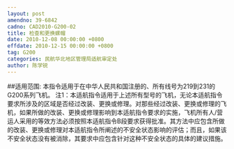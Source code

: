 ```yaml
---
layout: post
amendno: 39-6842
cadno: CAD2010-G200-02
title: 检查和更换螺帽
date: 2010-12-08 00:00:00 +0800
effdate: 2010-12-15 00:00:00 +0800
tag: G200
categories: 民航华北地区管理局适航审定处
author: 陈学锐
---
```


##适用范围:
本指令适用于在中华人民共和国注册的、所有线号为219到231的 G200系列飞机。
注1：本适航指令适用于上述所有型号的飞机，无论本适航指令要求所涉及的区域是否经过改装、更换或修理。对那些经过改装、更换或修理的飞机，如果所做的改装、更换或修理影响到本适航指令要求的实施，飞机所有人/营运人采用的等效方法必须按照本适航指令B段要求获得批准。其方法中应包含所做的改装、更换或修理对本适航指令所阐述的不安全状态影响的评估；而且，如果该不安全状态没有被消除，其要求中应包含针对这种不安全状态的具体的建议措施。

